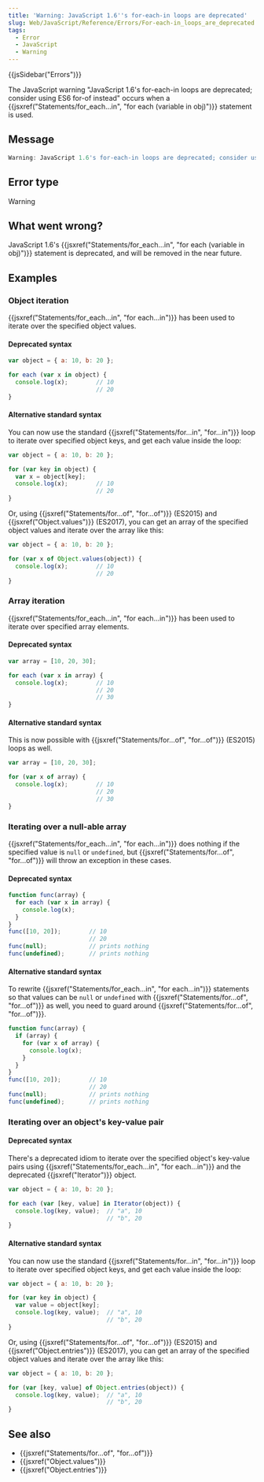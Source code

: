 ```yaml
---
title: 'Warning: JavaScript 1.6''s for-each-in loops are deprecated'
slug: Web/JavaScript/Reference/Errors/For-each-in_loops_are_deprecated
tags:
  - Error
  - JavaScript
  - Warning
---
```

{{jsSidebar("Errors")}}

The JavaScript warning "JavaScript 1.6's for-each-in loops are deprecated;
consider using ES6 for-of instead" occurs when a
{{jsxref("Statements/for_each...in", "for each
  (variable in obj)")}}
statement is used.

## Message

```js
Warning: JavaScript 1.6's for-each-in loops are deprecated; consider using ES6 for-of instead
```

## Error type

Warning

## What went wrong?

JavaScript 1.6's
{{jsxref("Statements/for_each...in", "for each (variable in obj)")}}
statement is deprecated, and will be removed in the near future.

## Examples

### Object iteration

{{jsxref("Statements/for_each...in", "for each...in")}} has
been used to iterate over the specified object values.

#### Deprecated syntax

```js example-bad
var object = { a: 10, b: 20 };

for each (var x in object) {
  console.log(x);        // 10
                         // 20
}
```

#### Alternative standard syntax

You can now use the standard
{{jsxref("Statements/for...in", "for...in")}} loop to iterate
over specified object keys, and get each value inside the loop:

```js example-good
var object = { a: 10, b: 20 };

for (var key in object) {
  var x = object[key];
  console.log(x);        // 10
                         // 20
}
```

Or, using {{jsxref("Statements/for...of", "for...of")}} (ES2015)
and {{jsxref("Object.values")}} (ES2017), you can get an array of the
specified object values and iterate over the array like this:

```js example-good
var object = { a: 10, b: 20 };

for (var x of Object.values(object)) {
  console.log(x);        // 10
                         // 20
}
```

### Array iteration

{{jsxref("Statements/for_each...in", "for each...in")}} has
been used to iterate over specified array elements.

#### Deprecated syntax

```js example-bad
var array = [10, 20, 30];

for each (var x in array) {
  console.log(x);        // 10
                         // 20
                         // 30
}
```

#### Alternative standard syntax

This is now possible with
{{jsxref("Statements/for...of", "for...of")}} (ES2015) loops as
well.

```js example-good
var array = [10, 20, 30];

for (var x of array) {
  console.log(x);        // 10
                         // 20
                         // 30
}
```

### Iterating over a null-able array

{{jsxref("Statements/for_each...in", "for each...in")}} does
nothing if the specified value is `null` or `undefined`, but
{{jsxref("Statements/for...of", "for...of")}} will throw an
exception in these cases.

#### Deprecated syntax

```js example-bad
function func(array) {
  for each (var x in array) {
    console.log(x);
  }
}
func([10, 20]);        // 10
                       // 20
func(null);            // prints nothing
func(undefined);       // prints nothing
```

#### Alternative standard syntax

To rewrite
{{jsxref("Statements/for_each...in", "for each...in")}}
statements so that values can be `null` or `undefined` with
{{jsxref("Statements/for...of", "for...of")}} as well, you need
to guard around {{jsxref("Statements/for...of", "for...of")}}.

```js example-good
function func(array) {
  if (array) {
    for (var x of array) {
      console.log(x);
    }
  }
}
func([10, 20]);        // 10
                       // 20
func(null);            // prints nothing
func(undefined);       // prints nothing
```

### Iterating over an object's key-value pair

#### Deprecated syntax

There's a deprecated idiom to iterate over the specified object's key-value
pairs using
{{jsxref("Statements/for_each...in", "for each...in")}} and the
deprecated {{jsxref("Iterator")}} object.

```js example-bad
var object = { a: 10, b: 20 };

for each (var [key, value] in Iterator(object)) {
  console.log(key, value);  // "a", 10
                            // "b", 20
}
```

#### Alternative standard syntax

You can now use the standard
{{jsxref("Statements/for...in", "for...in")}} loop to iterate
over specified object keys, and get each value inside the loop:

```js example-good
var object = { a: 10, b: 20 };

for (var key in object) {
  var value = object[key];
  console.log(key, value);  // "a", 10
                            // "b", 20
}
```

Or, using {{jsxref("Statements/for...of", "for...of")}} (ES2015)
and {{jsxref("Object.entries")}} (ES2017), you can get an array of the
specified object values and iterate over the array like this:

```js example-good
var object = { a: 10, b: 20 };

for (var [key, value] of Object.entries(object)) {
  console.log(key, value);  // "a", 10
                            // "b", 20
}
```

## See also

- {{jsxref("Statements/for...of", "for...of")}}
- {{jsxref("Object.values")}}
- {{jsxref("Object.entries")}}

